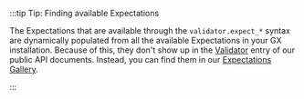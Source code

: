 :::tip Tip: Finding available Expectations

The Expectations that are available through the `validator.expect_*` syntax are dynamically populated from all the available Expectations in your GX installation.  Because of this, they don't show up in the [Validator](https://docs.greatexpectations.io/docs/reference/api/validator/validator/Validator_class) entry of our public API documents.  Instead, you can find them in our [Expectations Gallery](https://greatexpectations.io/expectations).

:::